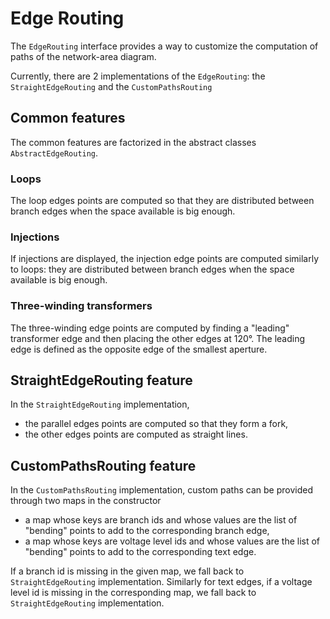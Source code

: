 # Edge Routing

The `EdgeRouting` interface provides a way to customize the computation of paths of the network-area diagram.

Currently, there are 2 implementations of the `EdgeRouting`: the `StraightEdgeRouting` and the `CustomPathsRouting`

## Common features
The common features are factorized in the abstract classes `AbstractEdgeRouting`.

### Loops
The loop edges points are computed so that they are distributed between branch edges when the space available is big enough.

### Injections
If injections are displayed, the injection edge points are computed similarly to loops: they are distributed between branch edges when the space available is big enough. 

### Three-winding transformers
The three-winding edge points are computed by finding a "leading" transformer edge and then placing the other edges at 120°.
The leading edge is defined as the opposite edge of the smallest aperture.

## StraightEdgeRouting feature
In the `StraightEdgeRouting` implementation, 
- the parallel edges points are computed so that they form a fork,
- the other edges points are computed as straight lines.

## CustomPathsRouting feature
In the `CustomPathsRouting` implementation, custom paths can be provided through two maps in the constructor
- a map whose keys are branch ids and whose values are the list of "bending" points to add to the corresponding branch edge,
- a map whose keys are voltage level ids and whose values are the list of "bending" points to add to the corresponding text edge.

If a branch id is missing in the given map, we fall back to `StraightEdgeRouting` implementation.
Similarly for text edges, if a voltage level id is missing in the corresponding map, we fall back to `StraightEdgeRouting` implementation.
